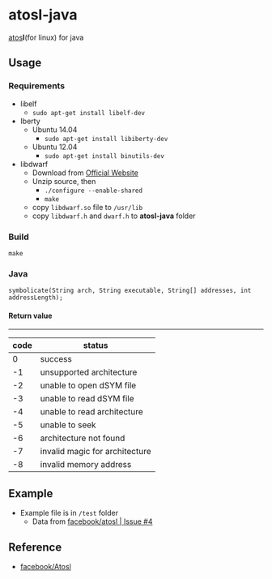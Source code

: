# atosl-java
[atos](https://developer.apple.com/library/mac/documentation/Darwin/Reference/ManPages/man1/atos.1.html)**l**(for linux) for java

## Usage
### Requirements

* libelf
	* `sudo apt-get install libelf-dev`
* Iberty
	* Ubuntu 14.04 
		* `sudo apt-get install libiberty-dev` 
	* Ubuntu 12.04
		* `sudo apt-get install binutils-dev`
* libdwarf
	* Download from [Official Website](http://www.prevanders.net/dwarf.html)
	* Unzip source, then 
		* `./configure --enable-shared`
		* `make`
	* copy `libdwarf.so` file to `/usr/lib`
	* copy `libdwarf.h` and `dwarf.h` to **atosl-java** folder 

### Build

```
make
```

### Java
```
symbolicate(String arch, String executable, String[] addresses, int addressLength);
```

#### Return value
---

| code | status |
| - | - |
| 0 | success |
| -1 | unsupported architecture |
| -2 | unable to open dSYM file |
| -3 | unable to read dSYM file |
| -4 | unable to read architecture |
| -5 | unable to seek |
| -6 | architecture not found |
| -7 | invalid magic for architecture |
| -8 | invalid memory address |


## Example
* Example file is in `/test` folder
	* Data from [facebook/atosl | Issue #4](https://github.com/facebook/atosl/issues/4) 

## Reference
* [facebook/Atosl](https://github.com/facebook/atosl)